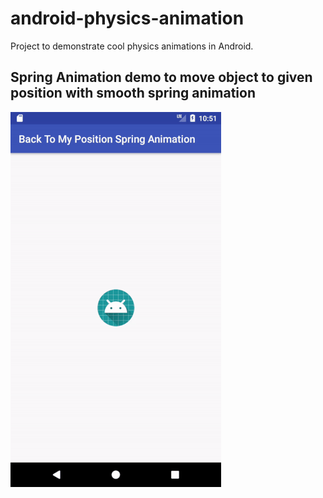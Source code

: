 # android-physics-animation
Project to demonstrate cool physics animations in Android.

## Spring Animation demo to move object to given position with smooth spring animation
![](https://github.com/PrashantSPol/android-physics-animation/blob/master/gif/back_to_my_position.gif)
